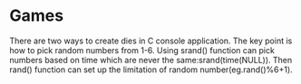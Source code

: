 # Games
There are two ways to create dies in C console application. The key point is how to pick random numbers from 1-6. Using srand() function can pick numbers based on time which are never the same:srand(time(NULL)). Then rand() function can set up the limitation of random number(eg.rand()%6+1).
